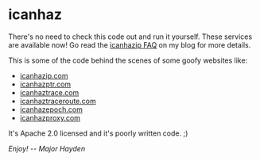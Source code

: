 icanhaz
=======

There's no need to check this code out and run it yourself.  These services are available now!  Go read the [icanhazip FAQ](https://major.io/icanhazip-com-faq/) on my blog for more details.

This is some of the code behind the scenes of some goofy websites like:

* [icanhazip.com](http://icanhazip.com)
* [icanhazptr.com](http://icanhazptr.com)
* [icanhaztrace.com](http://icanhaztrace.com)
* [icanhaztraceroute.com](http://icanhaztraceroute.com)
* [icanhazepoch.com](http://icanhazepoch.com)
* [icanhazproxy.com](http://icanhazproxy.com)

It's Apache 2.0 licensed and it's poorly written code. ;)

*Enjoy! -- Major Hayden*
